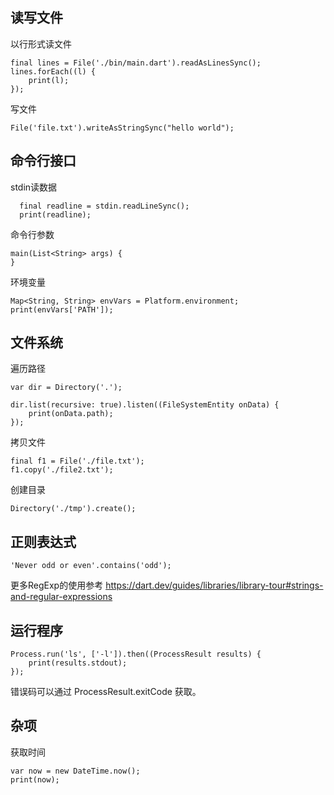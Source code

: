 ## 读写文件

以行形式读文件
```
final lines = File('./bin/main.dart').readAsLinesSync();
lines.forEach((l) {
    print(l);
});
```

写文件
```
File('file.txt').writeAsStringSync("hello world");
```

## 命令行接口
stdin读数据

```
  final readline = stdin.readLineSync();
  print(readline);
```

命令行参数

```
main(List<String> args) {
}
```

环境变量

```
Map<String, String> envVars = Platform.environment;
print(envVars['PATH']);
```

## 文件系统

遍历路径
```
var dir = Directory('.');

dir.list(recursive: true).listen((FileSystemEntity onData) {
    print(onData.path);
});
```


拷贝文件
```
final f1 = File('./file.txt');
f1.copy('./file2.txt');
```

创建目录
```
Directory('./tmp').create();
```

## 正则表达式

```
'Never odd or even'.contains('odd');
```

更多RegExp的使用参考 
https://dart.dev/guides/libraries/library-tour#strings-and-regular-expressions


## 运行程序

```
Process.run('ls', ['-l']).then((ProcessResult results) {
    print(results.stdout);
});  
```

错误码可以通过 ProcessResult.exitCode 获取。


## 杂项

获取时间

```
var now = new DateTime.now();
print(now);
```
